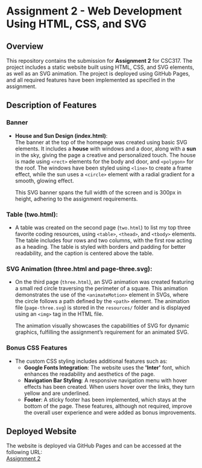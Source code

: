 # Assignment 2 - Web Development Using HTML, CSS, and SVG

## Overview
This repository contains the submission for **Assignment 2** for CSC317. The project includes a static website built using HTML, CSS, and SVG elements, as well as an SVG animation. The project is deployed using GitHub Pages, and all required features have been implemented as specified in the assignment.

## Description of Features

### **Banner**
- **House and Sun Design (index.html)**:  
  The banner at the top of the homepage was created using basic SVG elements. It includes a **house** with windows and a door, along with a **sun** in the sky, giving the page a creative and personalized touch. The house is made using `<rect>` elements for the body and door, and `<polygon>` for the roof. The windows have been styled using `<line>` to create a frame effect, while the sun uses a `<circle>` element with a radial gradient for a smooth, glowing effect.
  
  This SVG banner spans the full width of the screen and is 300px in height, adhering to the assignment requirements.

### **Table (two.html)**:
- A table was created on the second page (`two.html`) to list my top three favorite coding resources, using `<table>`, `<thead>`, and `<tbody>` elements. The table includes four rows and two columns, with the first row acting as a heading. The table is styled with borders and padding for better readability, and the caption is centered above the table.

### **SVG Animation (three.html and page-three.svg)**:
- On the third page (`three.html`), an SVG animation was created featuring a small red circle traversing the perimeter of a square. This animation demonstrates the use of the `<animateMotion>` element in SVGs, where the circle follows a path defined by the `<path>` element. The animation file (`page-three.svg`) is stored in the `resources/` folder and is displayed using an `<img>` tag in the HTML file.
  
  The animation visually showcases the capabilities of SVG for dynamic graphics, fulfilling the assignment’s requirement for an animated SVG.
  
### **Bonus CSS Features**
- The custom CSS styling includes additional features such as:
  - **Google Fonts Integration**: The website uses the **'Inter'** font, which enhances the readability and aesthetics of the page.
  - **Navigation Bar Styling**: A responsive navigation menu with hover effects has been created. When users hover over the links, they turn yellow and are underlined.
  - **Footer**: A sticky footer has been implemented, which stays at the bottom of the page.
  These features, although not required, improve the overall user experience and were added as bonus improvements.


## Deployed Website
The website is deployed via GitHub Pages and can be accessed at the following URL:  
[Assignment 2](https://meet270504.github.io/assignment-2-repo/)


